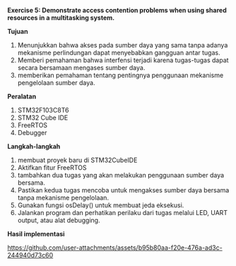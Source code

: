 **Exercise 5: Demonstrate	access	contention	problems 
when	using	shared	resources	in	a	multitasking	system.**

**Tujuan**

1. Menunjukkan bahwa akses pada sumber daya yang sama tanpa adanya mekanisme perlindungan dapat menyebabkan gangguan antar tugas.
2. Memberi pemahaman bahwa interfensi terjadi karena tugas-tugas dapat secara bersamaan mengases sumber daya.
3. memberikan pemahaman tentang pentingnya penggunaan mekanisme pengelolaan sumber daya.

**Peralatan**
1. STM32F103C8T6
2. STM32 Cube IDE
3. FreeRTOS
4. Debugger

**Langkah-langkah**
1. membuat proyek baru di STM32CubeIDE
2. Aktifkan fitur FreeRTOS
3. tambahkan dua tugas yang akan melakukan penggunaan sumber daya bersama.
4. Pastikan kedua tugas mencoba untuk mengakses sumber daya bersama tanpa mekanisme pengelolaan.
5. Gunakan fungsi osDelay() untuk membuat jeda eksekusi.
6. Jalankan program dan perhatikan perilaku dari tugas melalui LED, UART output, atau alat debugging.

**Hasil implementasi**


https://github.com/user-attachments/assets/b95b80aa-f20e-476a-ad3c-244940d73c60

